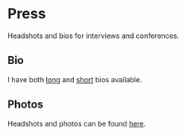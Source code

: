 # Press

Headshots and bios for interviews and conferences.

## Bio

I have both [long](https://github.com/csswizardry/press/blob/master/bio-long.md)
and [short](https://github.com/csswizardry/press/blob/master/bio-short.md) bios
available.

## Photos

Headshots and photos can be found
[here](https://github.com/csswizardry/press/blob/master/photos.md).
